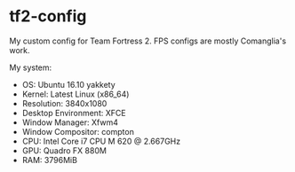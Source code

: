 # tf2-config
My custom config for Team Fortress 2. FPS configs are mostly Comanglia's work.

My system:
  - OS: Ubuntu 16.10 yakkety
  - Kernel: Latest Linux (x86_64)
  - Resolution: 3840x1080
  - Desktop Environment: XFCE
  - Window Manager: Xfwm4
  - Window Compositor: compton
  - CPU: Intel Core i7 CPU M 620 @ 2.667GHz
  - GPU: Quadro FX 880M
  - RAM: 3796MiB
